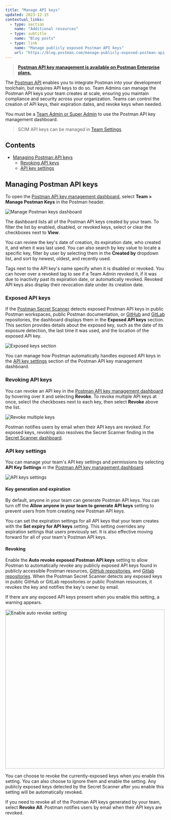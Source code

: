 ```yaml
---
title: "Manage API keys"
updated: 2023-12-15
contextual_links:
  - type: section
    name: "Additional resources"
  - type: subtitle
    name: "Blog posts"
  - type: link
    name: "Manage publicly exposed Postman API keys"
    url: "https://blog.postman.com/manage-publicly-exposed-postman-api-keys/"
---
```


> **[Postman API key management is available on Postman Enterprise plans.](https://www.postman.com/pricing)**

The [Postman API](/docs/developer/postman-api/intro-api/) enables you to integrate Postman into your development toolchain, but requires API keys to do so. Team Admins can manage the Postman API keys your team creates at scale, ensuring you maintain compliance and security across your organization. Teams can control the creation of API keys, their expiration dates, and revoke keys when needed.

You must be a [Team Admin or Super Admin](/docs/collaborating-in-postman/roles-and-permissions/#team-roles) to use the Postman API key management dashboard.

> SCIM API keys can be managed in [Team Settings](http://go.postman.co/settings/team/auth).

## Contents

* [Managing Postman API keys](#managing-postman-api-keys)
    * [Revoking API keys](#revoking-api-keys)
    * [API key settings](#api-key-settings)

## Managing Postman API keys

To open the [Postman API key management dashboard](http://go.postman.co/manage-postman-keys), select **Team > Manage Postman Keys** in the Postman header.

<img alt="Manage Postman keys dashboard" src="https://assets.postman.com/postman-docs/v10/manage-postman-api-keys-dashboard-v10.19.jpg"/>

The dashboard lists all of the Postman API keys created by your team. To filter the list by enabled, disabled, or revoked keys, select or clear the checkboxes next to **View**.

You can review the key's date of creation, its expiration date, who created it, and when it was last used. You can also search by key value to locate a specific key, filter by user by selecting them in the **Created by** dropdown list, and sort by newest, oldest, and recently used.

Tags next to the API key's name specify when it is disabled or revoked. You can hover over a revoked tag to see if a Team Admin revoked it, if it was due to inactivity past its expiration date, or automatically revoked. Revoked API keys also display their revocation date under its creation date.

### Exposed API keys

If the [Postman Secret Scanner](/docs/administration/managing-your-team/secret-scanner/) detects exposed Postman API keys in public Postman workspaces, public Postman documentation, or [GitHub](/docs/administration/managing-your-team/secret-scanner/#protect-postman-api-keys-in-github) and [GitLab](/docs/administration/managing-your-team/secret-scanner/#protect-postman-api-keys-in-gitlab) repositories, the dashboard displays them in the **Exposed API keys** section. This section provides details about the exposed key, such as the date of its exposure detection, the last time it was used, and the location of the exposed API key.

<img alt="Exposed keys section" src="https://assets.postman.com/postman-docs/v10/manage-postman-exposed-api-keys-v10.19.jpg"/>

You can manage how Postman automatically handles exposed API keys in the [API key settings](#revoking) section of the Postman API key management dashboard.

### Revoking API keys

You can revoke an API key in the [Postman API key management dashboard](http://go.postman.co/manage-postman-keys) by hovering over it and selecting **Revoke**. To revoke multiple API keys at once, select the checkboxes next to each key, then select **Revoke** above the list.

<img alt="Revoke multiple keys" src="https://assets.postman.com/postman-docs/v10/manage-postman-api-keys-revoke-v10.19.jpg"/>

Postman notifies users by email when their API keys are revoked. For exposed keys, revoking also resolves the Secret Scanner finding in the [Secret Scanner dashboard](https://learning.postman.com/docs/administration/token-scanner/#secret-scanner-dashboard).

### API key settings

You can manage your team's API key settings and permissions by selecting **API Key Settings** in the [Postman API key management dashboard](http://go.postman.co/manage-postman-keys).

<img alt="API keys settings" src="https://assets.postman.com/postman-docs/v10/manage-api-keys-settings-v10.18.jpg"/>

#### Key generation and expiration

By default, anyone in your team can generate Postman API keys. You can turn off the **Allow anyone in your team to generate API keys** setting to prevent users from from creating new Postman API keys.

You can set the expiration settings for all API keys that your team creates with the **Set expiry for API keys** setting. This setting overrides any expiration settings that users previously set. It is also effective moving forward for all of your team's Postman API keys.

#### Revoking

Enable the **Auto revoke exposed Postman API keys** setting to allow Postman to automatically revoke any publicly exposed API keys found in publicly accessible Postman resources, [GitHub repositories](/docs/administration/managing-your-team/secret-scanner/#protect-postman-api-keys-in-github), and [Gitlab repositories](/docs/administration/managing-your-team/secret-scanner/#protect-postman-api-keys-in-gitlab). When the Postman Secret Scanner detects any exposed keys in public GitHub or GitLab repositories or public Postman resources, it revokes the key and notifies the key's owner by email.

If there are any exposed API keys present when you enable this setting, a warning appears.

<img alt="Enable auto revoke setting" src="https://assets.postman.com/postman-docs/v10/manage-postman-api-keys-settings-auto-revoke-confirm-v10.18.jpg" width="500px"/>

You can choose to revoke the currently-exposed keys when you enable this setting. You can also choose to ignore them and enable the setting. Any publicly exposed keys detected by the Secret Scanner after you enable this setting will be automatically revoked.

If you need to revoke all of the Postman API keys generated by your team, select **Revoke All**. Postman notifies users by email when their API keys are revoked.
